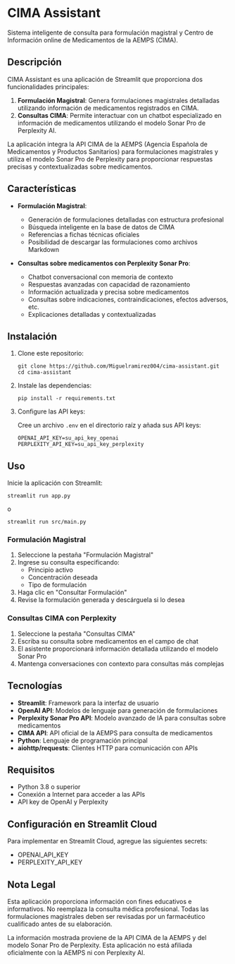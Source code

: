 # CIMA Assistant

Sistema inteligente de consulta para formulación magistral y Centro de Información online de Medicamentos de la AEMPS (CIMA).

## Descripción

CIMA Assistant es una aplicación de Streamlit que proporciona dos funcionalidades principales:

1. **Formulación Magistral**: Genera formulaciones magistrales detalladas utilizando información de medicamentos registrados en CIMA.
2. **Consultas CIMA**: Permite interactuar con un chatbot especializado en información de medicamentos utilizando el modelo Sonar Pro de Perplexity AI.

La aplicación integra la API CIMA de la AEMPS (Agencia Española de Medicamentos y Productos Sanitarios) para formulaciones magistrales y utiliza el modelo Sonar Pro de Perplexity para proporcionar respuestas precisas y contextualizadas sobre medicamentos.

## Características

- **Formulación Magistral**:
  - Generación de formulaciones detalladas con estructura profesional
  - Búsqueda inteligente en la base de datos de CIMA
  - Referencias a fichas técnicas oficiales
  - Posibilidad de descargar las formulaciones como archivos Markdown

- **Consultas sobre medicamentos con Perplexity Sonar Pro**:
  - Chatbot conversacional con memoria de contexto
  - Respuestas avanzadas con capacidad de razonamiento
  - Información actualizada y precisa sobre medicamentos
  - Consultas sobre indicaciones, contraindicaciones, efectos adversos, etc.
  - Explicaciones detalladas y contextualizadas

## Instalación

1. Clone este repositorio:
   ```
   git clone https://github.com/Miguelramirez004/cima-assistant.git
   cd cima-assistant
   ```

2. Instale las dependencias:
   ```
   pip install -r requirements.txt
   ```

3. Configure las API keys:
   
   Cree un archivo `.env` en el directorio raíz y añada sus API keys:
   ```
   OPENAI_API_KEY=su_api_key_openai
   PERPLEXITY_API_KEY=su_api_key_perplexity
   ```

## Uso

Inicie la aplicación con Streamlit:
```
streamlit run app.py
```
o
```
streamlit run src/main.py
```

### Formulación Magistral

1. Seleccione la pestaña "Formulación Magistral"
2. Ingrese su consulta especificando:
   - Principio activo
   - Concentración deseada
   - Tipo de formulación 
3. Haga clic en "Consultar Formulación"
4. Revise la formulación generada y descárguela si lo desea

### Consultas CIMA con Perplexity

1. Seleccione la pestaña "Consultas CIMA"
2. Escriba su consulta sobre medicamentos en el campo de chat
3. El asistente proporcionará información detallada utilizando el modelo Sonar Pro
4. Mantenga conversaciones con contexto para consultas más complejas

## Tecnologías

- **Streamlit**: Framework para la interfaz de usuario
- **OpenAI API**: Modelos de lenguaje para generación de formulaciones
- **Perplexity Sonar Pro API**: Modelo avanzado de IA para consultas sobre medicamentos
- **CIMA API**: API oficial de la AEMPS para consulta de medicamentos
- **Python**: Lenguaje de programación principal
- **aiohttp/requests**: Clientes HTTP para comunicación con APIs

## Requisitos

- Python 3.8 o superior
- Conexión a Internet para acceder a las APIs
- API key de OpenAI y Perplexity

## Configuración en Streamlit Cloud

Para implementar en Streamlit Cloud, agregue las siguientes secrets:
- OPENAI_API_KEY
- PERPLEXITY_API_KEY

## Nota Legal

Esta aplicación proporciona información con fines educativos e informativos. No reemplaza la consulta médica profesional. Todas las formulaciones magistrales deben ser revisadas por un farmacéutico cualificado antes de su elaboración.

La información mostrada proviene de la API CIMA de la AEMPS y del modelo Sonar Pro de Perplexity. Esta aplicación no está afiliada oficialmente con la AEMPS ni con Perplexity AI.